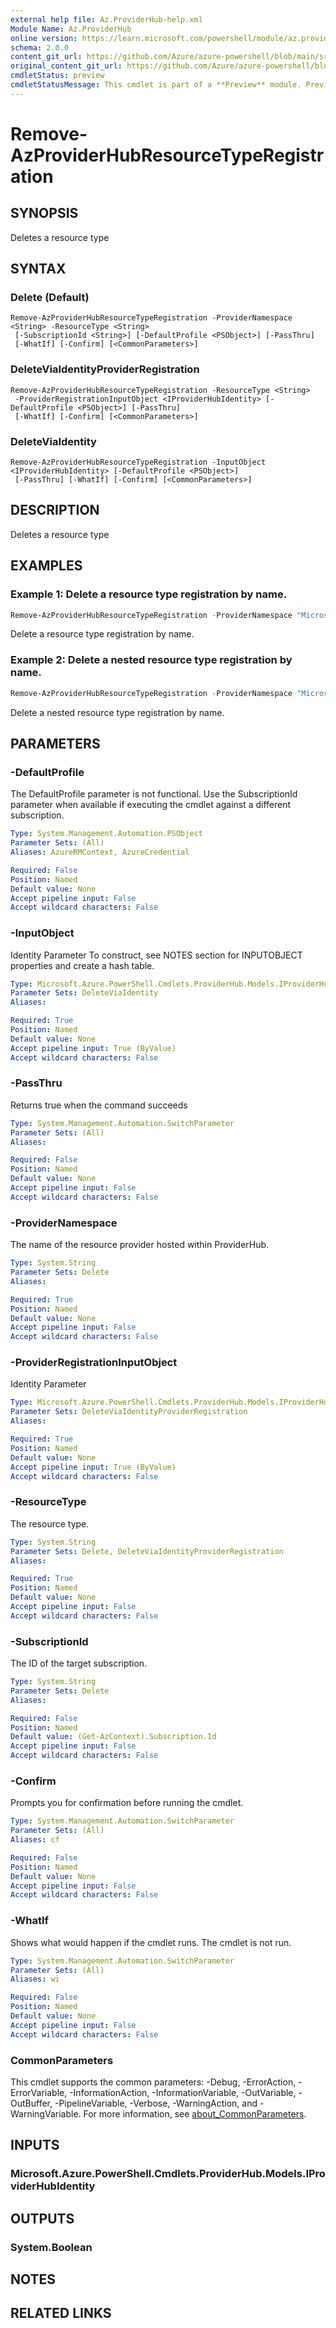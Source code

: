 ```yaml
---
external help file: Az.ProviderHub-help.xml
Module Name: Az.ProviderHub
online version: https://learn.microsoft.com/powershell/module/az.providerhub/remove-azproviderhubresourcetyperegistration
schema: 2.0.0
content_git_url: https://github.com/Azure/azure-powershell/blob/main/src/ProviderHub/ProviderHub/help/Remove-AzProviderHubResourceTypeRegistration.md
original_content_git_url: https://github.com/Azure/azure-powershell/blob/main/src/ProviderHub/ProviderHub/help/Remove-AzProviderHubResourceTypeRegistration.md
cmdletStatus: preview
cmdletStatusMessage: This cmdlet is part of a **Preview** module. Preview versions aren't recommended for use in production environments. For more information, see https://aka.ms/azps-refstatus.
---
```


# Remove-AzProviderHubResourceTypeRegistration

## SYNOPSIS
Deletes a resource type

## SYNTAX

### Delete (Default)
```
Remove-AzProviderHubResourceTypeRegistration -ProviderNamespace <String> -ResourceType <String>
 [-SubscriptionId <String>] [-DefaultProfile <PSObject>] [-PassThru]
 [-WhatIf] [-Confirm] [<CommonParameters>]
```

### DeleteViaIdentityProviderRegistration
```
Remove-AzProviderHubResourceTypeRegistration -ResourceType <String>
 -ProviderRegistrationInputObject <IProviderHubIdentity> [-DefaultProfile <PSObject>] [-PassThru]
 [-WhatIf] [-Confirm] [<CommonParameters>]
```

### DeleteViaIdentity
```
Remove-AzProviderHubResourceTypeRegistration -InputObject <IProviderHubIdentity> [-DefaultProfile <PSObject>]
 [-PassThru] [-WhatIf] [-Confirm] [<CommonParameters>]
```

## DESCRIPTION
Deletes a resource type

## EXAMPLES

### Example 1: Delete a resource type registration by name.
```powershell
Remove-AzProviderHubResourceTypeRegistration -ProviderNamespace "Microsoft.Contoso" -ResourceType "testResourceType"
```

Delete a resource type registration by name.

### Example 2: Delete a nested resource type registration by name.
```powershell
Remove-AzProviderHubResourceTypeRegistration -ProviderNamespace "Microsoft.Contoso" -ResourceType "testResourceType/nestedResourceType"
```

Delete a nested resource type registration by name.

## PARAMETERS

### -DefaultProfile
The DefaultProfile parameter is not functional.
Use the SubscriptionId parameter when available if executing the cmdlet against a different subscription.

```yaml
Type: System.Management.Automation.PSObject
Parameter Sets: (All)
Aliases: AzureRMContext, AzureCredential

Required: False
Position: Named
Default value: None
Accept pipeline input: False
Accept wildcard characters: False
```

### -InputObject
Identity Parameter
To construct, see NOTES section for INPUTOBJECT properties and create a hash table.

```yaml
Type: Microsoft.Azure.PowerShell.Cmdlets.ProviderHub.Models.IProviderHubIdentity
Parameter Sets: DeleteViaIdentity
Aliases:

Required: True
Position: Named
Default value: None
Accept pipeline input: True (ByValue)
Accept wildcard characters: False
```

### -PassThru
Returns true when the command succeeds

```yaml
Type: System.Management.Automation.SwitchParameter
Parameter Sets: (All)
Aliases:

Required: False
Position: Named
Default value: None
Accept pipeline input: False
Accept wildcard characters: False
```

### -ProviderNamespace
The name of the resource provider hosted within ProviderHub.

```yaml
Type: System.String
Parameter Sets: Delete
Aliases:

Required: True
Position: Named
Default value: None
Accept pipeline input: False
Accept wildcard characters: False
```

### -ProviderRegistrationInputObject
Identity Parameter

```yaml
Type: Microsoft.Azure.PowerShell.Cmdlets.ProviderHub.Models.IProviderHubIdentity
Parameter Sets: DeleteViaIdentityProviderRegistration
Aliases:

Required: True
Position: Named
Default value: None
Accept pipeline input: True (ByValue)
Accept wildcard characters: False
```

### -ResourceType
The resource type.

```yaml
Type: System.String
Parameter Sets: Delete, DeleteViaIdentityProviderRegistration
Aliases:

Required: True
Position: Named
Default value: None
Accept pipeline input: False
Accept wildcard characters: False
```

### -SubscriptionId
The ID of the target subscription.

```yaml
Type: System.String
Parameter Sets: Delete
Aliases:

Required: False
Position: Named
Default value: (Get-AzContext).Subscription.Id
Accept pipeline input: False
Accept wildcard characters: False
```

### -Confirm
Prompts you for confirmation before running the cmdlet.

```yaml
Type: System.Management.Automation.SwitchParameter
Parameter Sets: (All)
Aliases: cf

Required: False
Position: Named
Default value: None
Accept pipeline input: False
Accept wildcard characters: False
```

### -WhatIf
Shows what would happen if the cmdlet runs.
The cmdlet is not run.

```yaml
Type: System.Management.Automation.SwitchParameter
Parameter Sets: (All)
Aliases: wi

Required: False
Position: Named
Default value: None
Accept pipeline input: False
Accept wildcard characters: False
```

### CommonParameters
This cmdlet supports the common parameters: -Debug, -ErrorAction, -ErrorVariable, -InformationAction, -InformationVariable, -OutVariable, -OutBuffer, -PipelineVariable, -Verbose, -WarningAction, and -WarningVariable. For more information, see [about_CommonParameters](http://go.microsoft.com/fwlink/?LinkID=113216).

## INPUTS

### Microsoft.Azure.PowerShell.Cmdlets.ProviderHub.Models.IProviderHubIdentity

## OUTPUTS

### System.Boolean

## NOTES

## RELATED LINKS
